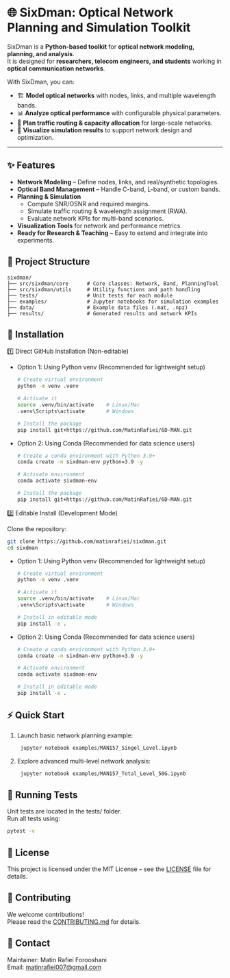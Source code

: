 # 🌐 SixDman: Optical Network Planning and Simulation Toolkit

SixDman is a **Python-based toolkit** for **optical network modeling, planning, and analysis**.  
It is designed for **researchers, telecom engineers, and students** working in **optical communication networks**.

With SixDman, you can:
- 🏗 **Model optical networks** with nodes, links, and multiple wavelength bands.  
- 📊 **Analyze optical performance** with configurable physical parameters.  
- 📡 **Plan traffic routing & capacity allocation** for large-scale networks.  
- 🎨 **Visualize simulation results** to support network design and optimization.  

---

## ✨ Features

- **Network Modeling** – Define nodes, links, and real/synthetic topologies.  
- **Optical Band Management** – Handle C-band, L-band, or custom bands.  
- **Planning & Simulation**  
  - Compute SNR/OSNR and required margins.  
  - Simulate traffic routing & wavelength assignment (RWA).  
  - Evaluate network KPIs for multi-band scenarios.  
- **Visualization Tools** for network and performance metrics.  
- **Ready for Research & Teaching** – Easy to extend and integrate into experiments.

## 📂 Project Structure


```text
sixdman/
├── src/sixdman/core      # Core classes: Network, Band, PlanningTool
├── src/sixdman/utils     # Utility functions and path handling
├── tests/                # Unit tests for each module
├── examples/             # Jupyter notebooks for simulation examples
├── data/                 # Example data files (.mat, .npz)
├── results/              # Generated results and network KPIs
```

## 🚀 Installation

1️⃣ Direct GitHub Installation (Non-editable)

  - Option 1: Using Python venv (Recommended for lightweight setup)  
  
    ```bash
    # Create virtual environment
    python -m venv .venv
    
    # Activate it
    source .venv/bin/activate    # Linux/Mac
    .venv\Scripts\activate       # Windows
    
    # Install the package
    pip install git+https://github.com/MatinRafiei/6D-MAN.git
    ```
- Option 2: Using Conda (Recommended for data science users)  

  ```bash
  # Create a conda environment with Python 3.9+
  conda create -n sixdman-env python=3.9 -y
  
  # Activate environment
  conda activate sixdman-env
  
  # Install the package
  pip install git+https://github.com/MatinRafiei/6D-MAN.git
  ```
2️⃣ Editable Install (Development Mode)

  Clone the repository:
  
  ```bash
  git clone https://github.com/matinrafiei/sixdman.git
  cd sixdman
  ```

- Option 1: Using Python venv (Recommended for lightweight setup)

  ```bash
  # Create virtual environment
  python -m venv .venv
  
  # Activate it
  source .venv/bin/activate    # Linux/Mac
  .venv\Scripts\activate       # Windows
  
  # Install in editable mode
  pip install -e .
  ```
- Option 2: Using Conda (Recommended for data science users)  

  ```bash
  # Create a conda environment with Python 3.9+
  conda create -n sixdman-env python=3.9 -y
  
  # Activate environment
  conda activate sixdman-env
  
  # Install in editable mode
  pip install -e .
  ```


## ⚡ Quick Start
1. Launch basic network planning example:
   
   ```bash
    jupyter notebook examples/MAN157_Singel_Level.ipynb
   ```
3. Explore advanced multi-level network analysis:

   ```bash
    jupyter notebook examples/MAN157_Total_Level_50G.ipynb
   ```
## 🧪 Running Tests
Unit tests are located in the tests/ folder.  
Run all tests using:

```bash
pytest -v
```
## 📜 License
This project is licensed under the MIT License – see the [LICENSE](LICENSE) file for details.

## 🤝 Contributing

We welcome contributions!  
Please read the [CONTRIBUTING.md](CONTRIBUTING.md) for details.

## 📧 Contact
Maintainer: Matin Rafiei Forooshani  
Email: matinrafiei007@gmail.com